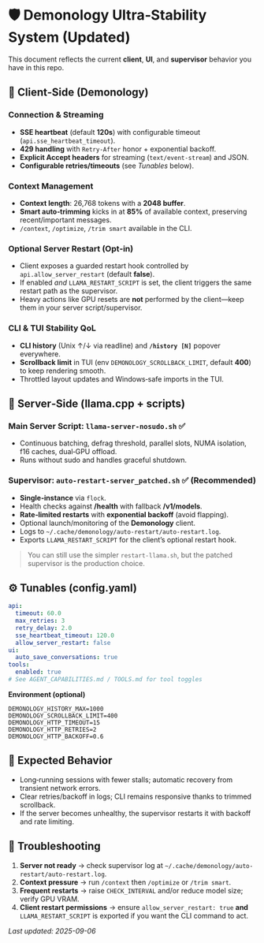 # 🛡️ Demonology Ultra‑Stability System (Updated)

This document reflects the current **client**, **UI**, and **supervisor** behavior you have in this repo.

## 🔧 Client‑Side (Demonology)

### Connection & Streaming
- **SSE heartbeat** (default **120s**) with configurable timeout (`api.sse_heartbeat_timeout`).
- **429 handling** with `Retry-After` honor + exponential backoff.
- **Explicit Accept headers** for streaming (`text/event-stream`) and JSON.
- **Configurable retries/timeouts** (see *Tunables* below).

### Context Management
- **Context length**: 26,768 tokens with a **2048 buffer**.
- **Smart auto‑trimming** kicks in at **85%** of available context, preserving recent/important messages.
- `/context`, `/optimize`, `/trim smart` available in the CLI.

### Optional Server Restart (Opt‑in)
- Client exposes a guarded restart hook controlled by `api.allow_server_restart` (default **false**).
- If enabled *and* `LLAMA_RESTART_SCRIPT` is set, the client triggers the same restart path as the supervisor.
- Heavy actions like GPU resets are **not** performed by the client—keep them in your server script/supervisor.

### CLI & TUI Stability QoL
- **CLI history** (Unix ↑/↓ via readline) and **`/history [N]`** popover everywhere.
- **Scrollback limit** in TUI (env `DEMONOLOGY_SCROLLBACK_LIMIT`, default **400**) to keep rendering smooth.
- Throttled layout updates and Windows‑safe imports in the TUI.

## 🚀 Server‑Side (llama.cpp + scripts)

### Main Server Script: `llama-server-nosudo.sh` ✅
- Continuous batching, defrag threshold, parallel slots, NUMA isolation, f16 caches, dual‑GPU offload.
- Runs without sudo and handles graceful shutdown.

### Supervisor: `auto-restart-server_patched.sh` ✅ (Recommended)
- **Single‑instance** via `flock`.
- Health checks against **/health** with fallback **/v1/models**.
- **Rate‑limited restarts** with **exponential backoff** (avoid flapping).
- Optional launch/monitoring of the **Demonology** client.
- Logs to `~/.cache/demonology/auto-restart/auto-restart.log`.
- Exports `LLAMA_RESTART_SCRIPT` for the client’s optional restart hook.

> You can still use the simpler `restart-llama.sh`, but the patched supervisor is the production choice.

## ⚙️ Tunables (config.yaml)

```yaml
api:
  timeout: 60.0
  max_retries: 3
  retry_delay: 2.0
  sse_heartbeat_timeout: 120.0
  allow_server_restart: false
ui:
  auto_save_conversations: true
tools:
  enabled: true
# See AGENT_CAPABILITIES.md / TOOLS.md for tool toggles
```

**Environment (optional)**
```
DEMONOLOGY_HISTORY_MAX=1000
DEMONOLOGY_SCROLLBACK_LIMIT=400
DEMONOLOGY_HTTP_TIMEOUT=15
DEMONOLOGY_HTTP_RETRIES=2
DEMONOLOGY_HTTP_BACKOFF=0.6
```

## 🧪 Expected Behavior
- Long‑running sessions with fewer stalls; automatic recovery from transient network errors.
- Clear retries/backoff in logs; CLI remains responsive thanks to trimmed scrollback.
- If the server becomes unhealthy, the supervisor restarts it with backoff and rate limiting.

## 🚨 Troubleshooting
1. **Server not ready** → check supervisor log at `~/.cache/demonology/auto-restart/auto-restart.log`.
2. **Context pressure** → run `/context` then `/optimize` or `/trim smart`.
3. **Frequent restarts** → raise `CHECK_INTERVAL` and/or reduce model size; verify GPU VRAM.
4. **Client restart permissions** → ensure `allow_server_restart: true` **and** `LLAMA_RESTART_SCRIPT` is exported if you want the CLI command to act.

_Last updated: 2025-09-06_
